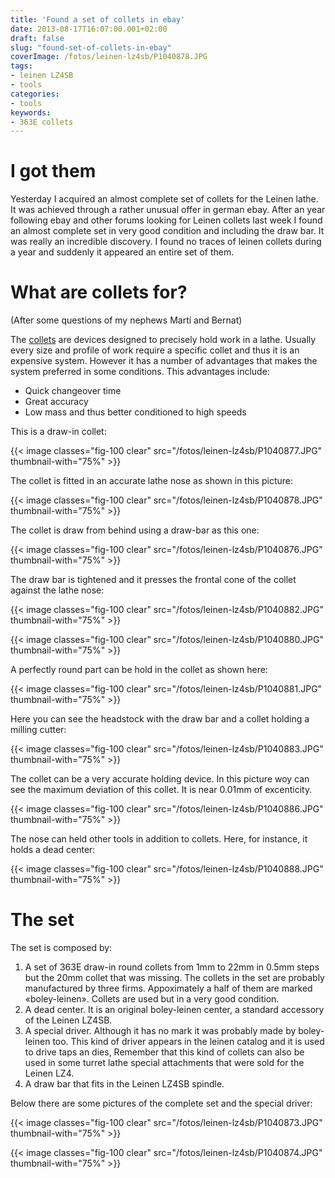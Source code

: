 ```yaml
---
title: 'Found a set of collets in ebay'
date: 2013-08-17T16:07:00.001+02:00
draft: false
slug: "found-set-of-collets-in-ebay"
coverImage: /fotos/leinen-lz4sb/P1040878.JPG
tags:
- leinen LZ4SB
- tools
categories:
- tools
keywords:
- 363E collets
---
```



# I got them

Yesterday I acquired an almost complete set of collets for the Leinen
lathe. It was achieved through a rather unusual offer in german
ebay. After an year following ebay and other forums looking for Leinen
collets last week I found  an almost complete set in very good
condition and including the draw bar. It was really an incredible
discovery. I found no traces of leinen collets during a year and
suddenly it appeared an entire set of them.


# What are collets for?

(After some questions of my nephews Martí and Bernat)

The [collets](http://en.wikipedia.org/wiki/Collet) are devices
designed to precisely hold work in a lathe. Usually every size and
profile of work require a specific collet and thus it is an expensive
system. However it has a number of advantages that makes the system
preferred in some conditions. This advantages include:

*   Quick changeover time
*   Great accuracy
*   Low mass and thus better conditioned to high speeds

This is a draw-in collet:

{{< image classes="fig-100 clear"  src="/fotos/leinen-lz4sb/P1040877.JPG" thumbnail-with="75%" >}}

The collet is fitted in an accurate lathe nose as shown in this
picture:

{{< image classes="fig-100 clear"  src="/fotos/leinen-lz4sb/P1040878.JPG" thumbnail-with="75%" >}}

The collet is draw from behind using a draw-bar as this one:

{{< image classes="fig-100 clear"  src="/fotos/leinen-lz4sb/P1040876.JPG" thumbnail-with="75%" >}}

The draw bar is tightened and it presses the frontal cone of the
collet against the lathe nose:

{{< image classes="fig-100 clear"  src="/fotos/leinen-lz4sb/P1040882.JPG" thumbnail-with="75%" >}}

{{< image classes="fig-100 clear"  src="/fotos/leinen-lz4sb/P1040880.JPG" thumbnail-with="75%" >}}

A perfectly round part can be hold in the collet as shown here:

{{< image classes="fig-100 clear"  src="/fotos/leinen-lz4sb/P1040881.JPG" thumbnail-with="75%" >}}

Here you can see the headstock with the draw bar and a collet holding
a milling cutter:

{{< image classes="fig-100 clear"  src="/fotos/leinen-lz4sb/P1040883.JPG" thumbnail-with="75%" >}}

The collet can be a very accurate holding device. In this picture woy
can see the maximum deviation of this collet. It is near 0.01mm of
excenticity.

{{< image classes="fig-100 clear"
src="/fotos/leinen-lz4sb/P1040886.JPG" thumbnail-with="75%" >}}

The nose can held other tools in addition to collets. Here, for
instance, it holds a dead center:

{{< image classes="fig-100 clear"  src="/fotos/leinen-lz4sb/P1040888.JPG" thumbnail-with="75%" >}}


# The set

The set is composed by:

1.  A set of 363E draw-in round collets from 1mm to 22mm in 0.5mm
    steps but the 20mm collet that was missing. The collets in the set
    are probably manufactured by three firms. Appoximately a half of
    them are marked «boley-leinen». Collets are used but in a very
    good condition.
2.  A dead center. It is an original boley-leinen center, a standard
    accessory of the Leinen LZ4SB.
3.  A special driver. Although it has no mark it was probably made by
    boley-leinen too. This kind of driver appears in the leinen
    catalog and it is used to drive taps an dies, Remember that this
    kind of collets can also be used in some turret lathe special
    attachments that were sold for the Leinen LZ4.
4.  A draw bar that fits in the Leinen LZ4SB spindle.

Below there are some pictures of the complete set and the special driver:

{{< image classes="fig-100 clear"  src="/fotos/leinen-lz4sb/P1040873.JPG" thumbnail-with="75%" >}}

{{< image classes="fig-100 clear"  src="/fotos/leinen-lz4sb/P1040874.JPG" thumbnail-with="75%" >}}
